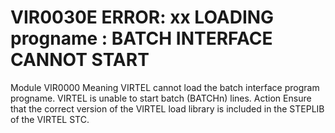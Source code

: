 # VIR0030E ERROR: xx LOADING progname : BATCH INTERFACE CANNOT START
Module
    VIR0000
Meaning
    VIRTEL cannot load the batch interface program progname. VIRTEL is unable to start batch (BATCHn) lines.
Action
    Ensure that the correct version of the VIRTEL load library is included in the STEPLIB of the VIRTEL STC.
